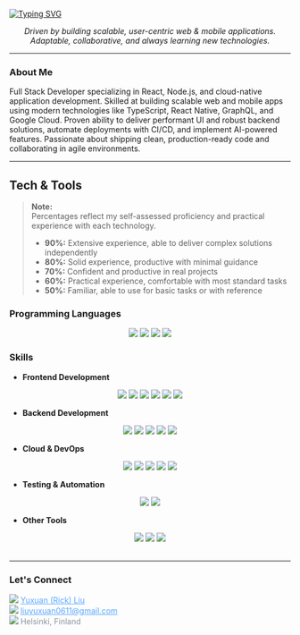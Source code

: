 <!--
**CodeByYuxuan/CodeByYuxuan** is a ✨ special ✨ repository because its `README.md`
-->

[![Typing SVG](<https://readme-typing-svg.herokuapp.com?font=Fira+Code&pause=1000&width=435&lines=Hey+there%2C+I'm+Yuxuan+(Rick)!>)](https://git.io/typing-svg)

<p align="center">
  <em>
    Driven by building scalable, user-centric web & mobile applications.
    <br/>
    Adaptable, collaborative, and always learning new technologies.
  </em>
</p>

---

### About Me

Full Stack Developer specializing in React, Node.js, and cloud-native application development. Skilled at building scalable web and mobile apps using modern technologies like TypeScript, React Native, GraphQL, and Google Cloud. Proven ability to deliver performant UI and robust backend solutions, automate deployments with CI/CD, and implement AI-powered features. Passionate about shipping clean, production-ready code and collaborating in agile environments.

---

## Tech & Tools

> **Note:**  
> Percentages reflect my self-assessed proficiency and practical experience with each technology.  
> - **90%:** Extensive experience, able to deliver complex solutions independently  
> - **80%:** Solid experience, productive with minimal guidance  
> - **70%:** Confident and productive in real projects  
> - **60%:** Practical experience, comfortable with most standard tasks  
> - **50%:** Familiar, able to use for basic tasks or with reference  


### Programming Languages

<div align="center">
  <img src="https://img.shields.io/badge/-JavaScript-EFD81C?style=flat-square&logo=javascript&logoColor=black" />
  <img src="https://img.shields.io/badge/-TypeScript-3178C6?style=flat-square&logo=typescript&logoColor=white" />
  <img src="https://img.shields.io/badge/-Python-3670A0?style=flat-square&logo=python&logoColor=ffffff" />
  <img src="https://img.shields.io/badge/-SQL-E34F26?style=flat-square&logo=sql&logoColor=white" />
</div>

### Skills

- **Frontend Development**

<div align="center">
  <img src="https://img.shields.io/badge/Vite-90%25-646CFF?style=flat-square&logo=vite&logoColor=white" />
  <img src="https://img.shields.io/badge/React-90%25-61DAFB?style=flat-square&logo=react&logoColor=ffffff" />
  <img src="https://img.shields.io/badge/React%20Native-80%25-20232A?style=flat-square&logo=react&logoColor=61DAFB" />
  <img src="https://img.shields.io/badge/Redux-60%25-764ABC?style=flat-square&logo=redux&logoColor=white" />
  <img src="https://img.shields.io/badge/React%20Query-60%25-FF4154?style=flat-square&logo=react-query&logoColor=white" />
  <img src="https://img.shields.io/badge/Material--UI-70%25-007FFF?style=flat-square&logo=mui&logoColor=white" />
</div>

- **Backend Development**

<div align="center">
  <img src="https://img.shields.io/badge/Node.js-90%25-3C823B?style=flat-square&logo=node.js&logoColor=ffffff" />
  <img src="https://img.shields.io/badge/Express-90%25-000000?style=flat-square&logo=express&logoColor=white" />
  <img src="https://img.shields.io/badge/GraphQL-70%25-E10098?style=flat-square&logo=graphql&logoColor=white" />
  <img src="https://img.shields.io/badge/REST%20APIs-70%25-informational?style=flat-square" />
  <img src="https://img.shields.io/badge/Microservices-70%25-FFB400?style=flat-square" />
</div>

- **Cloud & DevOps**

<div align="center">
  <img src="https://img.shields.io/badge/Google%20Cloud-60%25-4285F4?style=flat-square&logo=google-cloud&logoColor=white" />
  <img src="https://img.shields.io/badge/AWS%20Lambda-60%25-FF9900?style=flat-square&logo=aws-lambda&logoColor=white" />
  <img src="https://img.shields.io/badge/AWS%20EC2-60%25-FF9900?style=flat-square&logo=amazon-ec2&logoColor=white" />
  <img src="https://img.shields.io/badge/Docker-60%25-2496ED?style=flat-square&logo=docker&logoColor=white" />
  <img src="https://img.shields.io/badge/GitHub%20Actions-70%25-181717?style=flat-square&logo=github-actions&logoColor=white" />
</div>

- **Testing & Automation**

<div align="center">
  <img src="https://img.shields.io/badge/Vitest-50%25-6E9F18?style=flat-square&logo=vitest&logoColor=white" />
  <img src="https://img.shields.io/badge/Playwright-50%25-2EAD33?style=flat-square&logo=playwright&logoColor=white" />
</div>

- **Other Tools**

<div align="center">
  <img src="https://img.shields.io/badge/Git-90%25-F05032?style=flat-square&logo=git&logoColor=white" />
  <img src="https://img.shields.io/badge/Figma-70%25-F24E1E?style=flat-square&logo=figma&logoColor=white" />
  <img src="https://img.shields.io/badge/ChatGPT%20API-60%25-10A37F?style=flat-square&logo=openai&logoColor=white" />
</div>

<br/>

---

### Let's Connect

<p style="color: #E6EDF3;">
  <img src="https://img.shields.io/badge/LinkedIn-0A66C2?style=flat-square&logo=linkedin&logoColor=white" />
  <a href="https://www.linkedin.com/in/yuxuan-liu-rick/" style="color: #58A6FF;">Yuxuan (Rick) Liu</a><br/>

  <img src="https://img.shields.io/badge/Gmail-EA4335?style=flat-square&logo=gmail&logoColor=white" />
  <a href="mailto:liuyuxuan0611@gmail.com" style="color: #58A6FF;">liuyuxuan0611@gmail.com</a><br/>

  <img src="https://img.shields.io/badge/Location-58A6FF?style=flat-square&logo=map&logoColor=white" />
  <span style="color: #8B949E;">Helsinki, Finland</span>
</p>
